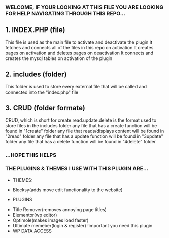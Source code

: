 ### WELCOME, IF YOUR LOOKING AT THIS FILE YOU ARE LOOKING FOR HELP NAVIGATING THROUGH THIS REPO...

## 1. INDEX.PHP (file)
This file is used as the main file to activate and deactivate the plugin
It fetches and connects all of the files in this repo on activation
It creates pages on activation and deletes pages on deactivation
It connects and creates the mysql tables on activation of the plugin
## 2. includes (folder)
This folder is used to store every external file that will be called and connected into the "index.php" file
## 3. CRUD (folder formate)
CRUD, which is short for create.read.update.delete is the format used to store files in the includes folder
any file that has a create function will be found in "1create" folder
any file that reads/displays content will be found in "2read" folder
any file that has a update function will be found in "3update" folder
any file that has a delete function will be found in "4delete" folder

### ...HOPE THIS HELPS

### THE PLUGINS & THEMES I USE WITH THIS PLUGIN ARE...
* THEMES:
- Blocksy(adds move edit functionality to the website)
* PLUGINS
- Title Remover(removes annoying page titles)
- Elementor(wp editor)
- Optimole(makes images load faster)
- Ultimate memeber(login & register) !important you need this plugin
- WP DATA ACCESS